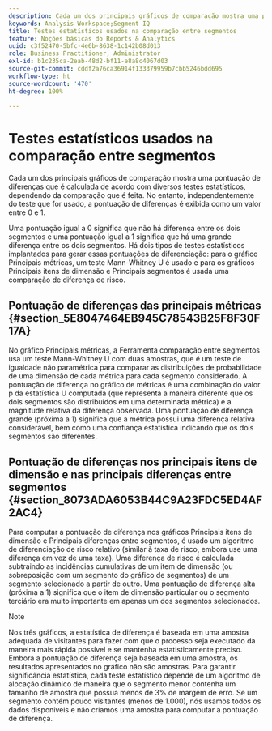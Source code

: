 ```yaml
---
description: Cada um dos principais gráficos de comparação mostra uma pontuação de diferenças que é calculada de acordo com diversos testes estatísticos, dependendo da comparação que é feita. No entanto, independentemente do teste que for usado, a pontuação de diferenças é exibida como um valor entre 0 e 1.
keywords: Analysis Workspace;Segment IQ
title: Testes estatísticos usados na comparação entre segmentos
feature: Noções básicas do Reports & Analytics
uuid: c3f52470-5bfc-4e6b-8638-1c142b08d013
role: Business Practitioner, Administrator
exl-id: b1c235ca-2eab-48d2-bf11-e8a8c4067d03
source-git-commit: cddf2a76ca36914f133379959b7cbb5246bdd695
workflow-type: ht
source-wordcount: '470'
ht-degree: 100%

---
```


# Testes estatísticos usados na comparação entre segmentos

Cada um dos principais gráficos de comparação mostra uma pontuação de diferenças que é calculada de acordo com diversos testes estatísticos, dependendo da comparação que é feita. No entanto, independentemente do teste que for usado, a pontuação de diferenças é exibida como um valor entre 0 e 1.

Uma pontuação igual a 0 significa que não há diferença entre os dois segmentos e uma pontuação igual a 1 significa que há uma grande diferença entre os dois segmentos. Há dois tipos de testes estatísticos implantados para gerar essas pontuações de diferenciação: para o gráfico Principais métricas, um teste Mann-Whitney U é usado e para os gráficos Principais itens de dimensão e Principais segmentos é usada uma comparação de diferença de risco.

## Pontuação de diferenças das principais métricas {#section_5E8047464EB945C78543B25F8F30F17A}

No gráfico Principais métricas, a Ferramenta comparação entre segmentos usa um teste Mann-Whitney U com duas amostras, que é um teste de igualdade não paramétrica para comparar as distribuições de probabilidade de uma dimensão de cada métrica para cada segmento considerado. A pontuação de diferença no gráfico de métricas é uma combinação do valor p da estatística U computada (que representa a maneira diferente que os dois segmentos são distribuídos em uma determinada métrica) e a magnitude relativa da diferença observada. Uma pontuação de diferença grande (próxima a 1) significa que a métrica possui uma diferença relativa considerável, bem como uma confiança estatística indicando que os dois segmentos são diferentes.

## Pontuação de diferenças nos principais itens de dimensão e nas principais diferenças entre segmentos {#section_8073ADA6053B44C9A23FDC5ED4AF2AC4}

Para computar a pontuação de diferença nos gráficos Principais itens de dimensão e Principais diferenças entre segmentos, é usado um algoritmo de diferenciação de risco relativo (similar à taxa de risco, embora use uma diferença em vez de uma taxa). Uma diferença de risco é calculada subtraindo as incidências cumulativas de um item de dimensão (ou sobreposição com um segmento do gráfico de segmentos) de um segmento selecionado a partir de outro. Uma pontuação de diferença alta (próxima a 1) significa que o item de dimensão particular ou o segmento terciário era muito importante em apenas um dos segmentos selecionados.

>[!NOTE]
>
>Nos três gráficos, a estatística de diferença é baseada em uma amostra adequada de visitantes para fazer com que o processo seja executado da maneira mais rápida possível e se mantenha estatisticamente preciso. Embora a pontuação de diferença seja baseada em uma amostra, os resultados apresentados no gráfico não são amostras. Para garantir significância estatística, cada teste estatístico depende de um algoritmo de alocação dinâmico de maneira que o segmento menor contenha um tamanho de amostra que possua menos de 3% de margem de erro. Se um segmento contém pouco visitantes (menos de 1.000), nós usamos todos os dados disponíveis e não criamos uma amostra para computar a pontuação de diferença.

